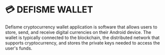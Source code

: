 # 💳 DEFISME WALLET

Defisme cryptocurrency wallet application is software that allows users to store, send, and receive digital currencies on their Android device. The wallet is typically connected to the blockchain, the distributed network that supports cryptocurrency, and stores the private keys needed to access the user's funds.
